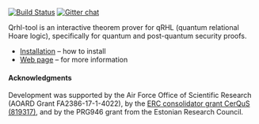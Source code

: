 [![Build Status](https://travis-ci.com/dominique-unruh/qrhl-tool.svg?branch=master)](https://travis-ci.com/dominique-unruh/qrhl-tool)
[![Gitter chat](https://img.shields.io/badge/gitter-chat-brightgreen.svg)](https://gitter.im/dominique-unruh/qrhl-tool?utm_source=badge&utm_medium=badge&utm_campaign=pr-badge&utm_content=badge)

Qrhl-tool is an interactive theorem prover for qRHL (quantum relational Hoare logic),
specifically for quantum and post-quantum security proofs.

* [Installation](https://dominique-unruh.github.io/qrhl-tool/install.html) – how to install
* [Web page](https://dominique-unruh.github.io/qrhl-tool/) – for more information


#### Acknowledgments
Development was supported by the Air Force Office of Scientific Research (AOARD Grant FA2386-17-1-4022),
by the [ERC consolidator grant CerQuS (819317)](https://www.ut.ee/~unruh/cerqus/), and by the PRG946 grant from the Estonian Research Council.
